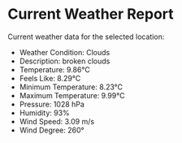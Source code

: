 # Current Weather Report
Current weather data for the selected location:
- Weather Condition: Clouds
- Description: broken clouds
- Temperature: 9.86°C
- Feels Like: 8.29°C
- Minimum Temperature: 8.23°C
- Maximum Temperature: 9.99°C
- Pressure: 1028 hPa
- Humidity: 93%
- Wind Speed: 3.09 m/s
- Wind Degree: 260°
